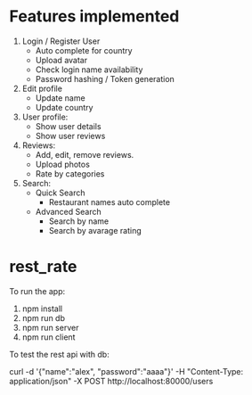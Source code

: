 # Features implemented
1. Login / Register User
   * Auto complete for country
   * Upload avatar
   * Check login name availability
   * Password hashing / Token generation
2. Edit profile
   * Update name
   * Update country
3. User profile:
   * Show user details
   * Show user reviews
4. Reviews:
   * Add, edit, remove reviews.
   * Upload photos
   * Rate by categories
5. Search:
   * Quick Search 
      * Restaurant names auto complete
   * Advanced Search
      * Search by name
      * Search by avarage rating
      


# rest_rate
To run the app:
1. npm install
2. npm run db
3. npm run server
4. npm run client

To test the rest api with db:

curl -d '{"name":"alex", "password":"aaaa"}' -H "Content-Type: application/json" -X POST http://localhost:80000/users




